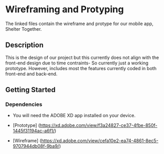 # Wireframing and Protyping

The linked files contain the wireframe and protype for our mobile app, Shelter Together.

## Description

This is the design of our project but this currently does not align with the front-end design due to time contraints- So currently just a working prototype. However, includes most the features currently coded in both front-end and back-end.

## Getting Started

### Dependencies

- You will need the ADOBE XD app installed on your device.

- [Prototype] (https://xd.adobe.com/view/f3a24827-ce37-4fbe-850f-1445f31194ac-a6f1/)
- [Wireframe] (https://xd.adobe.com/view/cefa10e2-ea74-4861-8ec5-9707944db08f-9ba9/)
